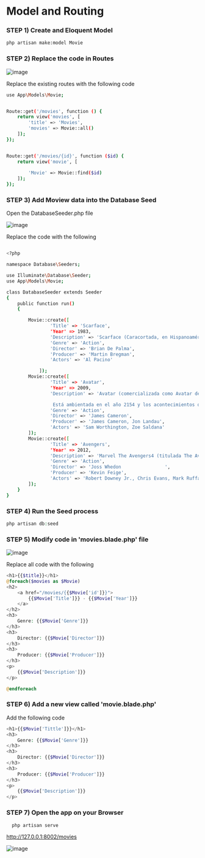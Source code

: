 # Model and Routing 

### STEP 1) Create and Eloquent Model

```bash
php artisan make:model Movie
```

### STEP 2) Replace the code in Routes 

![image](https://user-images.githubusercontent.com/31894600/193736454-0d6ddfa6-5f42-475e-b4dd-d9f584513bb2.png)

Replace the existing routes with the following code

```bash
use App\Models\Movie;


Route::get('/movies', function () {
    return view('movies', [
        'title' => 'Movies',
        'movies' => Movie::all()
    ]);
});


Route::get('/movies/{id}', function ($id) {
    return view('movie', [
        
        'Movie' => Movie::find($id)
    ]);
});

```

### STEP 3) Add Moview data into the Database Seed

Open the DatabaseSeeder.php file

![image](https://user-images.githubusercontent.com/31894600/194681479-64d91d9f-18fd-420c-81a4-2def27c380b8.png)

Replace the code with the following 

```bash

<?php

namespace Database\Seeders;

use Illuminate\Database\Seeder;
use App\Models\Movie;

class DatabaseSeeder extends Seeder
{
    public function run()
    {

        Movie::create([
                'Title' => 'Scarface',
                'Year' => 1983,
                'Description' => 'Scarface (Caracortada, en Hispanoamérica; El precio del poder, en España) es una película     estadounidense de drama criminal de 1983 dirigida por Brian De Palma y escrita por Oliver Stone. Se trata de una nueva versión del filme del mismo nombre de 1932 y cuenta la historia del refugiado cubano Tony Montana (Al Pacino), que llega sin un centavo a Miami en la década de 1980 y se convierte en un poderoso narcotraficante. La película está coprotagonizada por Steven Bauer, Michelle Pfeiffer, Mary Elizabeth Mastrantonio y Robert Loggia.2​ De Palma dedicó esta versión de Scarface a los escritores de la película original, Howard Hawks y Ben Hecht.3​',
                'Genre' => 'Action',
                'Director' => 'Brian De Palma',
                'Producer' => 'Martin Bregman',
                'Actors' => 'Al Pacino'

            ]);
        Movie::create([
                'Title' => 'Avatar',
                'Year' => 2009,
                'Description' => 'Avatar (comercializada como Avatar de James Cameron) es una película épica de ciencia ficción militar estadounidense de 2009,6​7​ escrita, producida y dirigida por James Cameron y protagonizada por Sam Worthington, Zoe Saldaña, Sigourney Weaver, Stephen Lang y Michelle Rodriguez.

                 Está ambientada en el año 2154 y los acontecimientos que narra se desarrollan en Pandora, una luna (y aparentemente la más grande) de un planeta similar a Júpiter llamado Polífemo habitada por una especie humanoide llamada navi, con la que los humanos se encuentran en conflicto debido a que uno de sus clanes está asentado alrededor de un gigantesco árbol que cubre una inmensa veta de un mineral muy cotizado y que supondría la solución a los problemas energéticos de la Tierra: el unobtainium.8​9​ Jake Sully, un marine que quedó paralítico, es seleccionado para participar en el programa Avatar, un proyecto que transporta la mente de los científicos a unos cuerpos artificiales de navi para que la comunicación con los nativos resulte así más sencilla.10​ Durante esa búsqueda de confianza entre Jake y los navi, Jake debe ser aprobado por la tribu y experimenta todas las relaciones con el bosque, la fauna y la flora que tienen los nativos, junto con sus costumbres y su lengua. A pesar del fin científico del proyecto, el coronel Quaritch, quien dirige la defensa de la base humana en Pandora, convence a Jake para que le proporcione información sobre los nativos en caso de que fuera necesario recurrir a la fuerza para que se marchen. En un principio, Jake cumple profesionalmente su misión, pero se enamora de una de las nativas, Neytiri, y se da cuenta de que estos jamás renunciarán a su tierra, haciendo inevitable un conflicto armado; él deberá decidir de qué lado está.',
                'Genre' => 'Action',
                'Director' => 'James Cameron',
                'Producer' => 'James Cameron, Jon Landau',
                'Actors' => 'Sam Worthington, Zoe Saldana'
        ]);
        Movie::create([
                'Title' => 'Avengers',
                'Year' => 2012,
                'Description' => 'Marvel The Avengers4​ (titulada The Avengers: Los Vengadores en Hispanoamérica y Los Vengadores en España), o simplemente The Avengers, es una película de superhéroes estadounidense de 2012 basada en el equipo de superhéroes homónimo de Marvel Comics, producida por Marvel Studios y distribuida por Walt Disney Studios Motion Pictures, en colaboración con Paramount Pictures.N 1​ Es la sexta película del Universo cinematográfico de Marvel (UCM). La película fue escrita y dirigida por Joss Whedon, y cuenta con un reparto coral que incluye a Robert Downey Jr., Chris Evans, Mark Ruffalo, Chris Hemsworth, Scarlett Johansson y Jeremy Renner como el equipo titular, junto a Tom Hiddleston, Clark Gregg, Cobie Smulders, Stellan Skarsgård y Samuel L. Jackson. En The Avengers, Nick Fury, director de la agencia de espionaje S.H.I.E.L.D., recluta a Tony Stark, Steve Rogers, Bruce Banner, Thor, Natasha Romanoff y Clint Barton para formar un equipo que debe evitar que Loki, hermano de Thor, se apodere de la Tierra.',
                'Genre' => 'Action',
                'Director' => 'Joss Whedon                ',
                'Producer' => 'Kevin Feige',
                'Actors' => 'Robert Downey Jr., Chris Evans, Mark Ruffalo, Chris Hemsworth'
        ]);   
    }
}

```

### STEP 4) Run the Seed process

```php
php artisan db:seed
```

### STEP 5) Modify code in 'movies.blade.php' file

![image](https://user-images.githubusercontent.com/31894600/194682217-04ec4965-7332-4946-864f-25b021ac1701.png)

Replace all code with the following

```php
<h1>{{$title}}</h1>
@foreach($movies as $Movie)
<h2>
    <a href="/movies/{{$Movie['id']}}">
        {{$Movie['Title']}} - {{$Movie['Year']}}
    </a>
</h2>
<h3>
    Genre: {{$Movie['Genre']}}
</h3>
<h3>
    Director: {{$Movie['Director']}}
</h3>
<h3>
    Producer: {{$Movie['Producer']}}
</h3>
<p>
    {{$Movie['Description']}}
</p>

@endforeach
```
### STEP 6) Add a new view called 'movie.blade.php'

Add the following code

```php
<h1>{{$Movie['Tittle']}}</h1>
<h3>
    Genre: {{$Movie['Genre']}}
</h3>
<h3>
    Director: {{$Movie['Director']}}
</h3>
<h3>
    Producer: {{$Movie['Producer']}}
</h3>
<p>
    {{$Movie['Description']}}
</p>

```

### STEP 7) Open the app on your Browser

```bash
  php artisan serve
```

 http://127.0.0.1:8002/movies
 

![image](https://user-images.githubusercontent.com/31894600/194682349-6ede4c43-ad3f-4289-845e-c6dca6b49e84.png)
